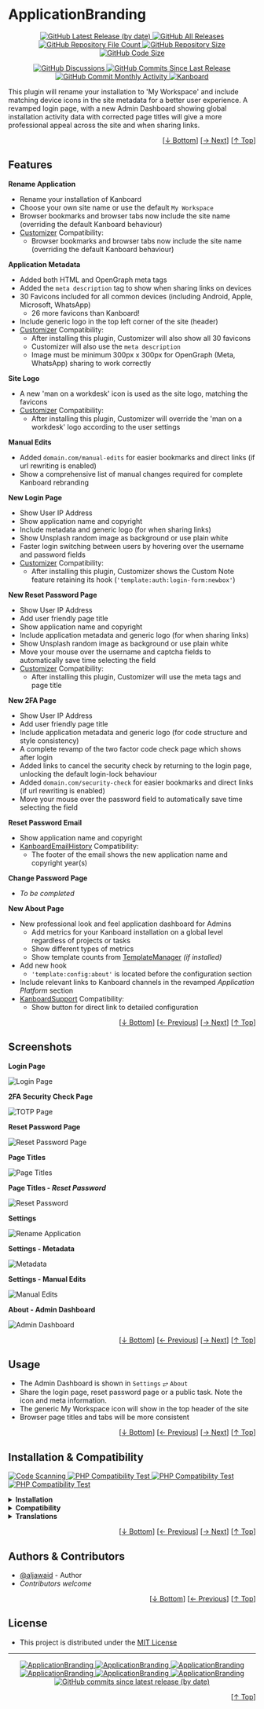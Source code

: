 <h1 name="user-content-readme-top">ApplicationBranding</h1>
<p align="center">
    <a href="https://github.com/aljawaid/ApplicationBranding/releases">
        <img src="https://img.shields.io/github/v/release/aljawaid/ApplicationBranding?style=for-the-badge&color=brightgreen" alt="GitHub Latest Release (by date)" title="GitHub Latest Release (by date)">
    </a>
    <a href="https://github.com/aljawaid/ApplicationBranding/releases">
        <img src="https://img.shields.io/github/downloads/aljawaid/ApplicationBranding/total?style=for-the-badge&color=orange" alt="GitHub All Releases" title="GitHub All Downloads">
    </a>
    <a href="https://github.com/aljawaid/ApplicationBranding/releases">
        <img src="https://img.shields.io/github/directory-file-count/aljawaid/ApplicationBranding?style=for-the-badge&color=orange" alt="GitHub Repository File Count" title="GitHub Repository File Count">
    </a>
    <a href="https://github.com/aljawaid/ApplicationBranding/releases">
        <img src="https://img.shields.io/github/repo-size/aljawaid/ApplicationBranding?style=for-the-badge&color=orange" alt="GitHub Repository Size" title="GitHub Repository Size">
    </a>
    <a href="https://github.com/aljawaid/ApplicationBranding/releases">
        <img src="https://img.shields.io/github/languages/code-size/aljawaid/ApplicationBranding?style=for-the-badge&color=orange" alt="GitHub Code Size" title="GitHub Code Size">
    </a>
</p>
<p align="center">
    <a href="https://github.com/aljawaid/ApplicationBranding/discussions">
        <img src="https://img.shields.io/github/discussions/aljawaid/ApplicationBranding?style=for-the-badge&color=blue" alt="GitHub Discussions" title="Read Discussions">
    </a>
    <a href="https://github.com/aljawaid/ApplicationBranding/compare">
        <img src="https://img.shields.io/github/commits-since/aljawaid/ApplicationBranding/latest?include_prereleases&style=for-the-badge&color=blue" alt="GitHub Commits Since Last Release" title="GitHub Commits Since Last Release">
    </a>
    <a href="https://github.com/aljawaid/ApplicationBranding/compare">
        <img src="https://img.shields.io/github/commit-activity/m/aljawaid/ApplicationBranding?style=for-the-badge&color=blue" alt="GitHub Commit Monthly Activity" title="GitHub Commit Monthly Activity">
    </a>
    <a href="https://github.com/kanboard/kanboard" title="Kanboard - Kanban Project Management Software">
        <img src="https://img.shields.io/badge/Plugin%20for-kanboard-D40000?style=for-the-badge&labelColor=000000" alt="Kanboard">
    </a>
</p>

This plugin will rename your installation to \'My Workspace\' and include matching device icons in the site metadata for a better user experience. A revamped login page, with a new Admin Dashboard showing global installation activity data with corrected page titles will give a more professional appeal across the site and when sharing links.

<p align="right">[<a href="#user-content-readme-bottom">&#8595; Bottom</a>] [<a href="#screenshots">&#8594; Next</a>] [<a href="#user-content-readme-top">&#8593; Top</a>]</p>

## Features

**Rename Application**
- Rename your installation of Kanboard
 - Choose your own site name or use the default `My Workspace`
 - Browser bookmarks and browser tabs now include the site name (overriding the default Kanboard behaviour)
- [Customizer](https://github.com/creecros/Customizer) Compatibility:
  - Browser bookmarks and browser tabs now include the site name (overriding the default Kanboard behaviour)

**Application Metadata**
- Added both HTML and OpenGraph meta tags
- Added the `meta description` tag to show when sharing links on devices
- 30 Favicons included for all common devices (including Android, Apple, Microsoft, WhatsApp)
  - 26 more favicons than Kanboard!
- Include generic logo in the top left corner of the site (header)
- [Customizer](https://github.com/creecros/Customizer) Compatibility:
  - After installing this plugin, Customizer will also show all 30 favicons
  - Customizer will also use the `meta description`
  - Image must be minimum 300px x 300px for OpenGraph (Meta, WhatsApp) sharing to work correctly

**Site Logo**
- A new 'man on a workdesk' icon is used as the site logo, matching the favicons
- [Customizer](https://github.com/creecros/Customizer) Compatibility:
  - After installing this plugin, Customizer will override the 'man on a workdesk' logo according to the user settings

**Manual Edits**
- Added `domain.com/manual-edits` for easier bookmarks and direct links (if url rewriting is enabled)
- Show a comprehensive list of manual changes required for complete Kanboard rebranding

**New Login Page**
- Show User IP Address
- Show application name and copyright
- Include metadata and generic logo (for when sharing links)
- Show Unsplash random image as background or use plain white
- Faster login switching between users by hovering over the username and password fields
- [Customizer](https://github.com/creecros/Customizer) Compatibility:
  - After installing this plugin, Customizer shows the Custom Note feature retaining its hook (`'template:auth:login-form:newbox'`)

**New Reset Password Page**
- Show User IP Address
- Add user friendly page title
- Show application name and copyright
- Include application metadata and generic logo (for when sharing links)
- Show Unsplash random image as background or use plain white
- Move your mouse over the username and captcha fields to automatically save time selecting the field
- [Customizer](https://github.com/creecros/Customizer) Compatibility:
  - After installing this plugin, Customizer will use the meta tags and page title

**New 2FA Page**
- Show User IP Address
- Add user friendly page title
- Include application metadata and generic logo (for code structure and style consistency)
- A complete revamp of the two factor code check page which shows after login
- Added links to cancel the security check by returning to the login page, unlocking the default login-lock behaviour
- Added `domain.com/security-check` for easier bookmarks and direct links (if url rewriting is enabled)
- Move your mouse over the password field to automatically save time selecting the field

**Reset Password Email**
- Show application name and copyright
- [KanboardEmailHistory](https://github.com/aljawaid/KanboardEmailHistory) Compatibility:
  - The footer of the email shows the new application name and copyright year(s)

**Change Password Page**
- _To be completed_

**New About Page**
- New professional look and feel application dashboard for Admins
  - Add metrics for your Kanboard installation on a global level regardless of projects or tasks
  - Show different types of metrics
  - Show template counts from [TemplateManager](https://github.com/aljawaid/TemplateManager) _(if installed)_
- Add new hook
  - `'template:config:about'` is located before the configuration section
- Include relevant links to Kanboard channels in the revamped _Application Platform_ section
- [KanboardSupport](https://github.com/aljawaid/KanboardSupport) Compatibility:
  - Show button for direct link to detailed configuration

<p align="right">[<a href="#user-content-readme-bottom">&#8595; Bottom</a>] [<a href="#features">&#8592; Previous</a>] [<a href="#usage">&#8594; Next</a>] [<a href="#user-content-readme-top">&#8593; Top</a>]</p>

## Screenshots

**Login Page**  

![Login Page](../master/Screenshots/screenshot-login.png "A new user friendly login page")

**2FA Security Check Page**  

![TOTP  Page](../master/Screenshots/screenshot-otp.png "A new user friendly two-factor security check page")

**Reset Password Page**  

![Reset Password Page](../master/Screenshots/screenshot-reset.png "A new user friendly reset password page")

**Page Titles**  

![Page Titles](../master/Screenshots/screenshot-browser-tabs.png "Browser tabs and bookmarks contain the page title")

**Page Titles - _Reset Password_**  

![Reset Password](../master/Screenshots/screenshot-browser-tabs-reset-password.png "Reset password page now includes the page title")

**Settings**  

![Rename Application](../master/Screenshots/screenshot-settings.png "Settings")

**Settings - Metadata**  

![Metadata](../master/Screenshots/screenshot-metadata.png "Metadata")

**Settings - Manual Edits**  

![Manual Edits](../master/Screenshots/screenshot-manual-edits.png "Manual Edits Page")

**About - Admin Dashboard**  

![Admin Dashboard](../master/Screenshots/screenshot-admin-dashboard.png "Admin Dashboard")

<p align="right">[<a href="#user-content-readme-bottom">&#8595; Bottom</a>] [<a href="#features">&#8592; Previous</a>] [<a href="#installation--compatibility">&#8594; Next</a>] [<a href="#user-content-readme-top">&#8593; Top</a>]</p>

## Usage

- The Admin Dashboard is shown in `Settings` &#10562; `About`
- Share the login page, reset password page or a public task. Note the icon and meta information.
- The generic My Workspace icon will show in the top header of the site
- Browser page titles and tabs will be more consistent

<p align="right">[<a href="#user-content-readme-bottom">&#8595; Bottom</a>] [<a href="#screenshots">&#8592; Previous</a>] [<a href="#authors--contributors">&#8594; Next</a>] [<a href="#user-content-readme-top">&#8593; Top</a>]</p>

## Installation & Compatibility

<p align="left">
    <a href="https://github.com/aljawaid/ApplicationBranding/actions/workflows/linter.yml">
        <img src="https://github.com/aljawaid/ApplicationBranding/actions/workflows/linter.yml/badge.svg?branch=master&event=push" alt="Code Scanning" title="View Test">
    </a>
    <a href="https://github.com/aljawaid/ApplicationBranding/actions/workflows/php-compatibility-7.4.yaml">
        <img src="https://github.com/aljawaid/ApplicationBranding/actions/workflows/php-compatibility-7.4.yaml/badge.svg?branch=master&event=push" alt="PHP Compatibility Test" title="View Test">
    </a>
    <a href="https://github.com/aljawaid/ApplicationBranding/actions/workflows/php-compatibility-8.0.yaml">
        <img src="https://github.com/aljawaid/ApplicationBranding/actions/workflows/php-compatibility-8.0.yaml/badge.svg?branch=master&event=push" alt="PHP Compatibility Test" title="View Test">
    </a>
    <a href="https://github.com/aljawaid/ApplicationBranding/actions/workflows/php-compatibility-8.2.yaml">
        <img src="https://github.com/aljawaid/ApplicationBranding/actions/workflows/php-compatibility-8.2.yaml/badge.svg?branch=master&event=push" alt="PHP Compatibility Test" title="View Test">
    </a>
</p>

<details>
    <summary><strong>Installation</strong></summary>

- Install via the **[Kanboard](https://github.com/kanboard/kanboard "Kanboard - Kanban Project Management Software") Plugin Directory** or see [INSTALL.md](../master/INSTALL.md)
- Read the full [**Changelog**](../master/changelog.md "See changes") to see the latest updates

</details>
<details>
    <summary><strong>Compatibility</strong></summary>

- Requires [Kanboard](https://github.com/kanboard/kanboard "Kanboard - Kanban Project Management Software") ≥`1.2.20`
- **Other Plugins & Action Plugins**
  - _No known issues_
  - Compatible with [KanboardEmailHistory](https://github.com/aljawaid/KanboardEmailHistory), [AutomaticActionUX](https://github.com/aljawaid/AutomaticActionUX), [PluginManager](https://github.com/aljawaid/PluginManager), [TagManager](https://github.com/aljawaid/TagManager), [KanboardSupport](https://github.com/aljawaid/KanboardSupport), [Customizer](https://github.com/creecros/Customizer), [TemplateManager](https://github.com/aljawaid/TemplateManager)
- **Core Files & Templates**
  - `08` Template overrides
  - _No database changes_

</details>
<details>
    <summary><strong>Translations</strong></summary>

- English (UK)
- _Starter template available_

</details>

<p align="right">[<a href="#user-content-readme-bottom">&#8595; Bottom</a>] [<a href="#usage">&#8592; Previous</a>] [<a href="#license">&#8594; Next</a>] [<a href="#user-content-readme-top">&#8593; Top</a>]</p>

## Authors & Contributors

- [@aljawaid](https://github.com/aljawaid) - Author
- _Contributors welcome_

<p align="right">[<a href="#user-content-readme-bottom">&#8595; Bottom</a>] [<a href="#installation--compatibility">&#8592; Previous</a>] [<a href="#user-content-readme-top">&#8593; Top</a>]</p>

## License

- This project is distributed under the [MIT License](../master/LICENSE "Read The MIT license")

---

<p align="center">
    <a href="https://github.com/aljawaid/ApplicationBranding/stargazers" title="View Stargazers">
        <img src="https://img.shields.io/github/stars/aljawaid/ApplicationBranding?logo=github&style=flat-square" alt="ApplicationBranding">
    </a>
    <a href="https://github.com/aljawaid/ApplicationBranding/forks" title="See Forks">
        <img src="https://img.shields.io/github/forks/aljawaid/ApplicationBranding?logo=github&style=flat-square" alt="ApplicationBranding">
    </a>
    <a href="https://github.com/aljawaid/ApplicationBranding/blob/master/LICENSE" title="Read License">
        <img src="https://img.shields.io/github/license/aljawaid/ApplicationBranding?style=flat-square" alt="ApplicationBranding">
    </a>
    <a href="https://github.com/aljawaid/ApplicationBranding/issues" title="Open Issues">
        <img src="https://img.shields.io/github/issues-raw/aljawaid/ApplicationBranding?style=flat-square" alt="ApplicationBranding">
    </a>
    <a href="https://github.com/aljawaid/ApplicationBranding/issues?q=is%3Aissue+is%3Aclosed" title="Closed Issues">
        <img src="https://img.shields.io/github/issues-closed/aljawaid/ApplicationBranding?style=flat-square" alt="ApplicationBranding">
    </a>
    <a href="https://github.com/aljawaid/ApplicationBranding/discussions" title="Read Discussions">
        <img src="https://img.shields.io/github/discussions/aljawaid/ApplicationBranding?style=flat-square" alt="ApplicationBranding">
    </a>
    <a href="https://github.com/aljawaid/ApplicationBranding/compare/" title="Latest Commits">
        <img alt="GitHub commits since latest release (by date)" src="https://img.shields.io/github/commits-since/aljawaid/ApplicationBranding/latest?style=flat-square">
    </a>
</p>
<a name="user-content-readme-bottom"></a>
<p align="right">[<a href="#user-content-readme-top">&#8593; Top</a>]</p>
